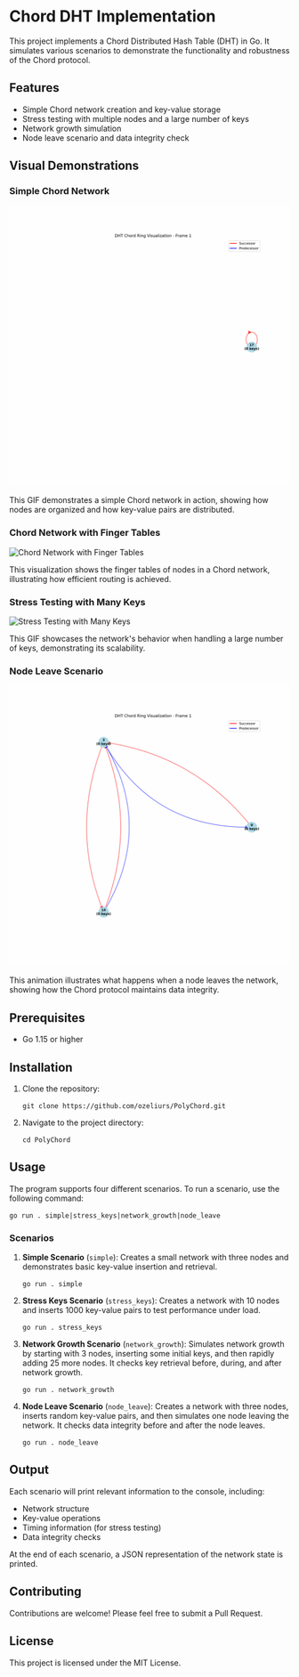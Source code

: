 # Chord DHT Implementation

This project implements a Chord Distributed Hash Table (DHT) in Go. It simulates various scenarios to demonstrate the functionality and robustness of the Chord protocol.

## Features

- Simple Chord network creation and key-value storage
- Stress testing with multiple nodes and a large number of keys
- Network growth simulation
- Node leave scenario and data integrity check

## Visual Demonstrations

### Simple Chord Network

![Simple Chord Network](.assets/simple.gif)

This GIF demonstrates a simple Chord network in action, showing how nodes are organized and how key-value pairs are distributed.

### Chord Network with Finger Tables

![Chord Network with Finger Tables](.assets/simple_fingers.gif)

This visualization shows the finger tables of nodes in a Chord network, illustrating how efficient routing is achieved.

### Stress Testing with Many Keys

![Stress Testing with Many Keys](.assets/many_keys.gif)

This GIF showcases the network's behavior when handling a large number of keys, demonstrating its scalability.

### Node Leave Scenario

![Node Leave Scenario](.assets/node_leave.gif)

This animation illustrates what happens when a node leaves the network, showing how the Chord protocol maintains data integrity.

## Prerequisites

- Go 1.15 or higher

## Installation

1. Clone the repository:
   ```
   git clone https://github.com/ozeliurs/PolyChord.git
   ```
2. Navigate to the project directory:
   ```
   cd PolyChord
   ```

## Usage

The program supports four different scenarios. To run a scenario, use the following command:

```
go run . simple|stress_keys|network_growth|node_leave
```

### Scenarios

1. **Simple Scenario** (`simple`):
   Creates a small network with three nodes and demonstrates basic key-value insertion and retrieval.

   ```
   go run . simple
   ```

2. **Stress Keys Scenario** (`stress_keys`):
   Creates a network with 10 nodes and inserts 1000 key-value pairs to test performance under load.

   ```
   go run . stress_keys
   ```

3. **Network Growth Scenario** (`network_growth`):
   Simulates network growth by starting with 3 nodes, inserting some initial keys, and then rapidly adding 25 more nodes. It checks key retrieval before, during, and after network growth.

   ```
   go run . network_growth
   ```

4. **Node Leave Scenario** (`node_leave`):
   Creates a network with three nodes, inserts random key-value pairs, and then simulates one node leaving the network. It checks data integrity before and after the node leaves.

   ```
   go run . node_leave
   ```

## Output

Each scenario will print relevant information to the console, including:
- Network structure
- Key-value operations
- Timing information (for stress testing)
- Data integrity checks

At the end of each scenario, a JSON representation of the network state is printed.

## Contributing

Contributions are welcome! Please feel free to submit a Pull Request.

## License

This project is licensed under the MIT License.
